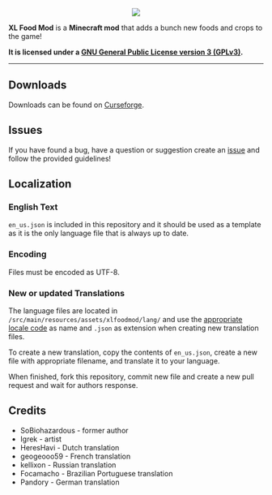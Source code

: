 <p align="center"><img src="http://i.imgur.com/612ZTLO.png"></p>

**XL Food Mod** is a **Minecraft mod** that adds a bunch new foods and crops to the game!

**It is licensed under a [GNU General Public License version 3 (GPLv3)](https://www.gnu.org/licenses/gpl-3.0.html).**

-----------------

## Downloads

Downloads can be found on [Curseforge](https://www.curseforge.com/minecraft/mc-mods/xl-food-mod).

## Issues

If you have found a bug, have a question or suggestion create an [issue](https://github.com/mariot7/XL-Food-Mod/issues/new/choose) and follow the provided guidelines!

## Localization

### English Text

`en_us.json` is included in this repository and it should be used as a template as it is the only language file that is always up to date.

### Encoding

Files must be encoded as UTF-8.

### New or updated Translations

The language files are located in `/src/main/resources/assets/xlfoodmod/lang/` and use the [appropriate locale code](https://minecraft.gamepedia.com/Language) as name and `.json` as extension when creating new translation files.

To create a new translation, copy the contents of `en_us.json`, create a new file with appropriate filename, and translate it to your language.

When finished, fork this repository, commit new file and create a new pull request and wait for authors response.

## Credits
* SoBiohazardous - former author
* Igrek - artist
* HeresHavi - Dutch translation
* geogeooo59 - French translation
* kellixon - Russian translation
* Focamacho - Brazilian Portuguese translation
* Pandory - German translation
